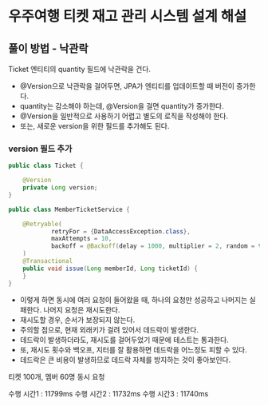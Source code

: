 # 우주여행 티켓 재고 관리 시스템 설계 해설

## 풀이 방법 - 낙관락

Ticket 엔티티의 quantity 필드에 낙관락을 건다. 

- @Version으로 낙관락을 걸어두면, JPA가 엔티티를 업데이트할 때 버전이 증가한다.
- quantity는 감소해야 하는데, @Version을 걸면 quantity가 증가한다. 
- @Version을 일반적으로 사용하기 어렵고 별도의 로직을 작성해야 한다. 
- 또는, 새로운 version을 위한 필드를 추가해도 된다. 

### version 필드 추가

```java
public class Ticket {

    @Version
    private Long version;
}

public class MemberTicketService {

    @Retryable(
            retryFor = {DataAccessException.class},
            maxAttempts = 10,
            backoff = @Backoff(delay = 1000, multiplier = 2, random = true)
    )
    @Transactional
    public void issue(Long memberId, Long ticketId) {
    }
}
```

- 이렇게 하면 동시에 여러 요청이 들어왔을 때, 하나의 요청만 성공하고 나머지는 실패한다. 나머지 요청은 재시도한다.
- 재시도할 경우, 순서가 보장되지 않는다. 
- 주의할 점으로, 현재 외래키가 걸려 있어서 데드락이 발생한다. 
- 데드락이 발생하더라도, 재시도를 걸어두었기 때문에 테스트는 통과한다.  
- 또, 재시도 횟수와 백오프, 지터를 잘 활용하면 데드락을 어느정도 피할 수 있다. 
- 데드락은 큰 비용이 발생하므로 데드락 자체를 방지하는 것이 좋아보인다.  

티켓 100개, 멤버 60명 동시 요청

수행 시간1 : 11799ms
수행 시간2 : 11732ms
수행 시간3 : 11740ms
